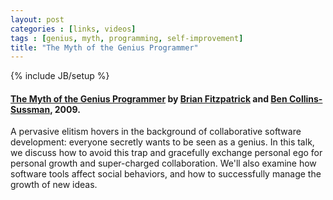 ```yaml
---
layout: post
categories : [links, videos]
tags : [genius, myth, programming, self-improvement]
title: "The Myth of the Genius Programmer"
---
```

{% include JB/setup %}

#### [The Myth of the Genius Programmer] by [Brian Fitzpatrick] and [Ben Collins-Sussman], 2009.

A pervasive elitism hovers in the background of collaborative software development: everyone secretly wants to be seen as a genius. In this talk, we discuss how to avoid this trap and gracefully exchange personal ego for personal growth and super-charged collaboration. We'll also examine how software tools affect social behaviors, and how to successfully manage the growth of new ideas.


[The Myth of the Genius Programmer]: http://youtu.be/0SARbwvhupQ
[Brian Fitzpatrick]: http://www.red-bean.com/fitz/
[Ben Collins-Sussman]: http://www.red-bean.com/sussman/
